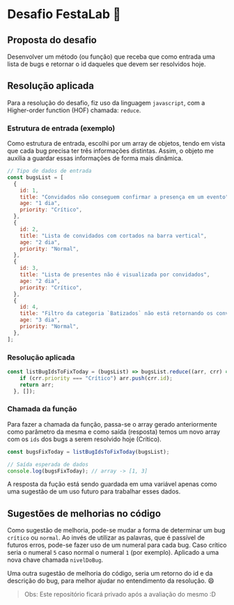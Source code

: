 # Desafio FestaLab 🥳
## Proposta do desafio
Desenvolver um método (ou função) que receba que como entrada uma lista de bugs e retornar o id daqueles que devem ser resolvidos hoje.

## Resolução aplicada
Para a resolução do desafio, fiz uso da linguagem `javascript`, com a Higher-order function (HOF) chamada: `reduce`.

### Estrutura de entrada (exemplo)
Como estrutura de entrada, escolhi por um array de objetos, tendo em vista que cada bug precisa ter três informações distintas. Assim, o objeto me auxilia a guardar essas informações de forma mais dinâmica.

```js
// Tipo de dados de entrada
const bugsList = [
  {
    id: 1,
    title: "Convidados não conseguem confirmar a presença em um evento",
    age: "1 dia",
    priority: "Crítico",
  },
  {
    id: 2,
    title: "Lista de convidados com cortados na barra vertical",
    age: "2 dia",
    priority: "Normal",
  },
  {
    id: 3,
    title: "Lista de presentes não é visualizada por convidados",
    age: "2 dia",
    priority: "Crítico",
  },
  {
    id: 4,
    title: "Filtro da categoria `Batizados` não está retornando os convites corretos",
    age: "3 dia",
    priority: "Normal",
  },
];
```

### Resolução aplicada
```js
const listBugIdsToFixToday = (bugsList) => bugsList.reduce((arr, crr) => {
    if (crr.priority === "Crítico") arr.push(crr.id);
    return arr;
  }, []);
```

### Chamada da função
Para fazer a chamada da função, passa-se o array gerado anteriormente como parâmetro da mesma e como saída (resposta) temos um novo array com os `ids` dos bugs a serem resolvido hoje (Crítico).
```js
const bugsFixToday = listBugIdsToFixToday(bugsList);

// Saída esperada de dados
console.log(bugsFixToday); // array -> [1, 3]
```
A resposta da fução está sendo guardada em uma variável apenas como uma sugestão de um uso futuro para trabalhar esses dados.

## Sugestões de melhorias no código
Como sugestão de melhoria, pode-se mudar a forma de determinar um bug `crítico` ou `normal`. Ao invés de utilizar as palavras, que é passível de futuros erros, pode-se fazer uso de um numeral para cada bug. Caso crítico seria o numeral `5` caso normal o numeral `1` (por exemplo). Aplicado a uma nova chave chamada `nivelDoBug`.

Uma outra sugestão de melhoria do código, seria um retorno do id e da descrição do bug, para melhor ajudar no entendimento da resolução. 😄

> Obs: Este repositório ficará privado após a avaliação do mesmo :D